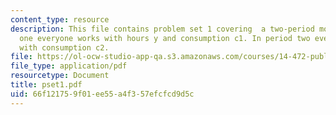 ```yaml
---
content_type: resource
description: This file contains problem set 1 covering  a two-period model. In period
  one everyone works with hours y and consumption c1. In period two everyone is retired
  with consumption c2.
file: https://ol-ocw-studio-app-qa.s3.amazonaws.com/courses/14-472-public-economics-ii-spring-2004/66f121759f01ee55a4f357efcfcd9d5c_pset1.pdf
file_type: application/pdf
resourcetype: Document
title: pset1.pdf
uid: 66f12175-9f01-ee55-a4f3-57efcfcd9d5c
---
```

